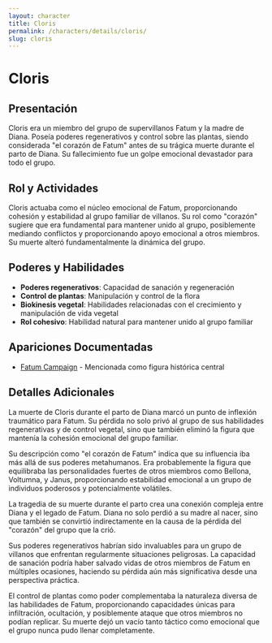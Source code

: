 ```yaml
---
layout: character
title: Cloris
permalink: /characters/details/cloris/
slug: cloris
---
```


# Cloris

## Presentación
Cloris era un miembro del grupo de supervillanos Fatum y la madre de Diana. Poseía poderes regenerativos y control sobre las plantas, siendo considerada "el corazón de Fatum" antes de su trágica muerte durante el parto de Diana. Su fallecimiento fue un golpe emocional devastador para todo el grupo.

## Rol y Actividades
Cloris actuaba como el núcleo emocional de Fatum, proporcionando cohesión y estabilidad al grupo familiar de villanos. Su rol como "corazón" sugiere que era fundamental para mantener unido al grupo, posiblemente mediando conflictos y proporcionando apoyo emocional a otros miembros. Su muerte alteró fundamentalmente la dinámica del grupo.

## Poderes y Habilidades
- **Poderes regenerativos**: Capacidad de sanación y regeneración
- **Control de plantas**: Manipulación y control de la flora
- **Biokinesis vegetal**: Habilidades relacionadas con el crecimiento y manipulación de vida vegetal
- **Rol cohesivo**: Habilidad natural para mantener unido al grupo familiar

## Apariciones Documentadas
- [Fatum Campaign](../../campaigns/fatum/fatum.md) - Mencionada como figura histórica central

## Detalles Adicionales
La muerte de Cloris durante el parto de Diana marcó un punto de inflexión traumático para Fatum. Su pérdida no solo privó al grupo de sus habilidades regenerativas y de control vegetal, sino que también eliminó la figura que mantenía la cohesión emocional del grupo familiar.

Su descripción como "el corazón de Fatum" indica que su influencia iba más allá de sus poderes metahumanos. Era probablemente la figura que equilibraba las personalidades fuertes de otros miembros como Bellona, Voltumna, y Janus, proporcionando estabilidad emocional a un grupo de individuos poderosos y potencialmente volátiles.

La tragedia de su muerte durante el parto crea una conexión compleja entre Diana y el legado de Fatum. Diana no solo perdió a su madre al nacer, sino que también se convirtió indirectamente en la causa de la pérdida del "corazón" del grupo que la crió.

Sus poderes regenerativos habrían sido invaluables para un grupo de villanos que enfrentan regularmente situaciones peligrosas. La capacidad de sanación podría haber salvado vidas de otros miembros de Fatum en múltiples ocasiones, haciendo su pérdida aún más significativa desde una perspectiva práctica.

El control de plantas como poder complementaba la naturaleza diversa de las habilidades de Fatum, proporcionando capacidades únicas para infiltración, ocultación, y posiblemente ataque que otros miembros no podían replicar. Su muerte dejó un vacío tanto táctico como emocional que el grupo nunca pudo llenar completamente.